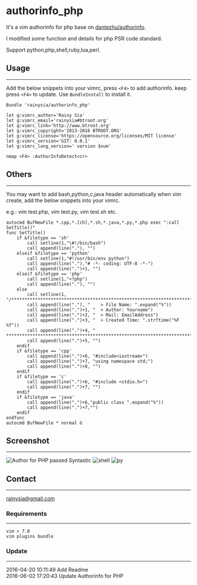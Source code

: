 authorinfo_php
================

It's a vim authorinfo for php base on [dantezhu/authorinfo](https://github.com/dantezhu/authorinfo).

I modified some function and details for php PSR code standard.

Support python,php,shell,ruby,lua,perl.

## Usage
------------------------------
Add the below snippets into your vimrc, press `<F4>` to add authorinfo. keep press `<F4>` to update.
Use `BundleInstall` to install it.
```
Bundle 'rainysia/authorinfo_php'

let g:vimrc_author='Rainy Sia'
let g:vimrc_email='rainysia#btroot.org'
let g:vimrc_link='http://www.btroot.org'
let g:vimrc_copyright='2013-2016 BTROOT.ORG' 
let g:vimrc_license='https://opensource.org/licenses/MIT license'
let g:vimrc_version='GIT: 0.0.1'
let g:vimrc_lang_version=' version $num'

nmap <F4> :AuthorInfoDetect<cr>
```

## Others
------------------------------
You may want to add bash,python,c,java header automatically when vim create, add the below snippets into your vimrc.

e.g.: vim test.php, vim test.py, vim test.sh etc.
```
autocmd BufNewFile *.cpp,*.[ch],*.sh,*.java,*.py,*.php exec ":call SetTitle()" 
func SetTitle()
    if &filetype == 'sh'
        call setline(1,"\#!/bin/bash")
        call append(line("."), "")
    elseif &filetype == 'python'
        call setline(1,"#!/usr/bin/env python")
        call append(line("."),"# -*- coding: UTF-8 -*-")
        call append(line(".")+1, "")
    elseif &filetype == 'php'
        call setline(1,"<?php")
        call append(line("."), "")
    else 
        call setline(1, "/*************************************************************************")
        call append(line("."), "	> File Name: ".expand("%"))
        call append(line(".")+1, "	> Author: Yourname")
        call append(line(".")+2, "	> Mail: EmailAddress")
        call append(line(".")+3, "	> Created Time: ".strftime("%F %T"))
        call append(line(".")+4, " ************************************************************************/")
        call append(line(".")+5, "")
    endif
    if &filetype == 'cpp'
        call append(line(".")+6, "#include<iostream>")
        call append(line(".")+7, "using namespace std;")
        call append(line(".")+8, "")
    endif
    if &filetype == 'c'
        call append(line(".")+6, "#include <stdio.h>")
        call append(line(".")+7, "")
    endif
    if &filetype == 'java'
    	call append(line(".")+6,"public class ".expand("%"))
    	call append(line(".")+7,"")
    endif
endfunc
autocmd BufNewFile * normal G
```

## Screenshot
------------------------------
![Author for PHP passed Syntastic](https://cloud.githubusercontent.com/assets/1259324/15738169/9c5069ee-28dc-11e6-8910-a1aa2edcaa5e.png)
![shell](https://cloud.githubusercontent.com/assets/1259324/15738181/ac09f62a-28dc-11e6-8778-cae084215a43.png)
![py](https://cloud.githubusercontent.com/assets/1259324/15738190/bd7b7122-28dc-11e6-9b37-915b33638eec.png)

## Contact
----------------------------------------
<rainysia@gmail.com>


### Requirements
----------------------------------------

    vim > 7.0
    vim plugins bundle


### Update
----------------------------------------
2016-04-20 10:11:49 Add Readme<br />
2016-06-02 17:20:43 Update Authorinfo for PHP</br >



